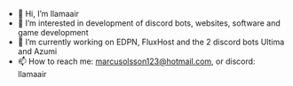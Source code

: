 - 👋 Hi, I’m llamaair
- 👀 I’m interested in development of discord bots, websites, software and game development
- 🌱 I’m currently working on EDPN, FluxHost and the 2 discord bots Ultima and Azumi
- 📫 How to reach me: marcusolsson123@hotmail.com, or discord: llamaair

